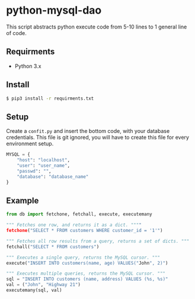 # python-mysql-dao
This script abstracts python execute code from 5-10 lines to 1 general line of code.

## Requirments
* Python 3.x

## Install
```sh
$ pip3 install -r requirments.txt
```

## Setup
Create a `confit.py` and insert the bottom code, with your database credentials. This file is git ignored, you will have to create this file for every environment setup.

```python
MYSQL = {
    "host": "localhost",
    "user": "user_name",
    "passwd": "",
    "database": "database_name"
}
```

## Example
```python
from db import fetchone, fetchall, execute, executemany

""" Fetches one row, and returns it as a dict. """"
fetchone("SELECT * FROM customers WHERE customer_id = '1'")

""" Fetches all row results from a query, returns a set of dicts. """
fetchall("SELECT * FROM customers")

""" Executes a single query, returns the MySQL cursor. """
execute("INSERT INTO customers(name, age) VALUES("John", 2)")

""" Executes multiple queries, returns the MySQL cursor. """
sql = "INSERT INTO customers (name, address) VALUES (%s, %s)"
val = ("John", "Highway 21")
executemany(sql, val)

```
